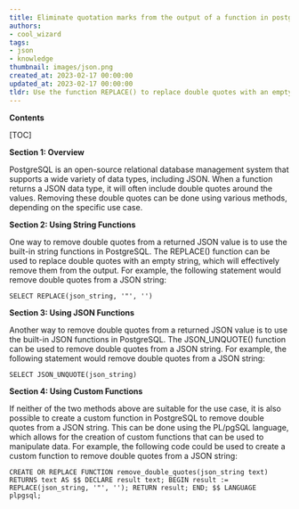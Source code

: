 ```yaml
---
title: Eliminate quotation marks from the output of a function in postgresql
authors:
- cool_wizard
tags:
- json
- knowledge
thumbnail: images/json.png
created_at: 2023-02-17 00:00:00
updated_at: 2023-02-17 00:00:00
tldr: Use the function REPLACE() to replace double quotes with an empty string.
---
```


**Contents**

[TOC]

**Section 1: Overview**

PostgreSQL is an open-source relational database management system that supports a wide variety of data types, including JSON. When a function returns a JSON data type, it will often include double quotes around the values. Removing these double quotes can be done using various methods, depending on the specific use case.

**Section 2: Using String Functions**

One way to remove double quotes from a returned JSON value is to use the built-in string functions in PostgreSQL. The REPLACE() function can be used to replace double quotes with an empty string, which will effectively remove them from the output. For example, the following statement would remove double quotes from a JSON string: 

`SELECT REPLACE(json_string, '"', '')`

**Section 3: Using JSON Functions**

Another way to remove double quotes from a returned JSON value is to use the built-in JSON functions in PostgreSQL. The JSON_UNQUOTE() function can be used to remove double quotes from a JSON string. For example, the following statement would remove double quotes from a JSON string:

`SELECT JSON_UNQUOTE(json_string)`

**Section 4: Using Custom Functions**

If neither of the two methods above are suitable for the use case, it is also possible to create a custom function in PostgreSQL to remove double quotes from a JSON string. This can be done using the PL/pgSQL language, which allows for the creation of custom functions that can be used to manipulate data. For example, the following code could be used to create a custom function to remove double quotes from a JSON string:

`CREATE OR REPLACE FUNCTION remove_double_quotes(json_string text) RETURNS text AS $$
  DECLARE
    result text;
  BEGIN
    result := REPLACE(json_string, '"', '');
    RETURN result;
  END;
$$ LANGUAGE plpgsql;`
